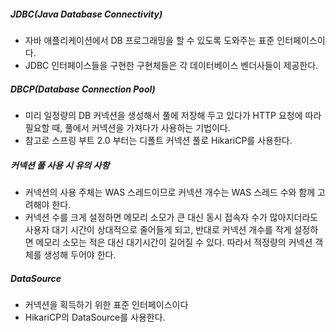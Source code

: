 ##### JDBC(Java Database Connectivity)

- 자바 애플리케이션에서 DB 프로그래밍을 할 수 있도록 도와주는 표준 인터페이스이다.
- JDBC 인터페이스들을 구현한 구현체들은 각 데이터베이스 벤더사들이 제공한다.

##### DBCP(Database Connection Pool)

- 미리 일정량의 DB 커넥션을 생성해서 풀에 저장해 두고 있다가 HTTP 요청에 따라 필요할 때, 풀에서 커넥션을 가져다가 사용하는 기법이다.
- 참고로 스프링 부트 2.0 부터는 디폴트 커넥션 풀로 HikariCP를 사용한다.

##### 커넥션 풀 사용 시 유의 사항

- 커넥션의 사용 주체는 WAS 스레드이므로 커넥션 개수는 WAS 스레드 수와 함께 고려해야 한다.
- 커넥션 수를 크게 설정하면 메모리 소모가 큰 대신 동시 접속자 수가 많아지더라도 사용자 대기 시간이 상대적으로 줄어들게 되고, 반대로 커넥션 개수를 작게 설정하면 메모리 소모는 적은 대신 대기시간이 길어질 수 있다.
  따라서 적정량의 커넥션 객체를 생성해 두어야 한다.

##### DataSource

- 커넥션을 획득하기 위한 표준 인터페이스이다
- HikariCP의 DataSource를 사용한다.